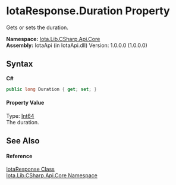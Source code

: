# IotaResponse.Duration Property 
 

Gets or sets the duration.

**Namespace:**&nbsp;<a href="N_Iota_Lib_CSharp_Api_Core">Iota.Lib.CSharp.Api.Core</a><br />**Assembly:**&nbsp;IotaApi (in IotaApi.dll) Version: 1.0.0.0 (1.0.0.0)

## Syntax

**C#**<br />
``` C#
public long Duration { get; set; }
```


#### Property Value
Type: <a href="http://msdn2.microsoft.com/en-us/library/6yy583ek" target="_blank">Int64</a><br />The duration.

## See Also


#### Reference
<a href="T_Iota_Lib_CSharp_Api_Core_IotaResponse">IotaResponse Class</a><br /><a href="N_Iota_Lib_CSharp_Api_Core">Iota.Lib.CSharp.Api.Core Namespace</a><br />